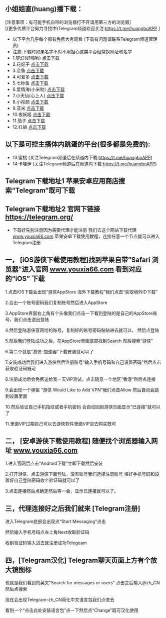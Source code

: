 小姐姐直(huang)播下载：
------
[注意事项：有可能手机自带的浏览器打不开请用第三方的浏览器]  
[(更多优质平台努力寻找中)Telegram频道欢迎关注:https://t.me/huangboAPP ]  
* 以下平台几乎每个都有免费大秀观看 (下载有问题请联系Telegram频道管理员)  
* 注意:下载时如果名字不对不用担心这类平台经常换网址和名字   
* 1.梦幻(好嗨哟) [点击下载](http://hhy2.generalpage.xyz/index.html?topuserid=2245833)  
* 2.花妃子 [点击下载](http://f.xt9981.com/u/1500721)  
* 3.金鱼 [点击下载](http://opsh.kakagw.com/index.html?topuserid=1189435)  
* 4.可爱多 [点击下载](https://caihuyi.com/test.php?pid=711922)  
* 5.七秒鱼 [点击下载](http://1.yqtui1.com/u/2614636)  
* 6.爱情海(小米粒) [点击下载](https://ewt.xyz/wx0o.html)  
* 7.小天仙(心上人) [点击下载](https://euy.xyz/1gynl.html)  
* 8.小彤颜 [点击下载](http://xty.34549.cn/268132)  
* 9.亚米 [点击下载](http://ym.cndamai.xyz/index.html?topuserid=2693435)  
* 10.夜妖姬 [点击下载](https://dis.18c70.cn/app.php/OA==/5gmx)  
* 11.茄子 [点击下载](https://h5.caihongpuzi.com/share/index_dawn.html?puid=PUID2020618185)  
* 12.红娘 [点击下载](http://fenfareg.xzdz2.cn?key=1774195) 

以下是可控主播体内跳蛋的平台(很多都是免费的):
--------  
* 13.蜜桃 (关注Telegram频道后在频道内下载:https://t.me/huangboAPP)  
* 14.卡哇伊 (关注Telegram频道后在频道内下载:https://t.me/huangboAPP)  

Telegram下载地址1 苹果安卓应用商店搜索“Telegram”既可下载  
------
Telegram下载地址2 官网下链接 https://telegram.org/  
------  
  * 下载好先别注册因为需要代理才能注册 我们去这个网站下载代理 www.youxia66.com 苹果安卓下载使用教程，连接任意一个节点就可以进入Telegram注册   
  
一， [iOS游侠下载使用教程]找到苹果自带”Safari 浏览器”进入官网 www.youxia66.com 看到对应的“iOS” 下载
-----
1.点击iOS下载会出现“游侠AppStore 海外下载教程”我们点击“获取境外ID下载”


2.会出一个账号密码我们复制账号然后进入AppStore

3.AppStore界面右上角有个头像我们点击一下看到登陆的是自己的AppStore账号，我们点击退出登陆

4.然后登陆游侠官网给的账号，复制好的账号密码粘贴进去就可以， 然后点登陆

5.然后我们登陆成功之后，在AppStore里面底部找到Search 然后搜索“游侠”

6.第二个就是“游侠-加速器”下载安装就可以了

7.安装成功后我们进入游侠然后注册账号“输入手机号码和自己设置密码”然后点击获取验证码既可

8.注册成功后会免费送给我一天VIP测试，点击随意一个地区“香港”然后点连接

9.会出现一个弹窗 “游侠 Would Like to Add VPN”我们点击Allow 然后自动会跳到设置里面

10.然后验证自己手机指纹或者手机密码 会自动回到游侠页面显示“已连接”就可以了

11.里面VIP过期自己可以去游侠软件里面VIP进去购买既可

二， [安卓游侠下载使用教程] 随便找个浏览器输入网址 www.youxia66.com
-------
1.进入官网后点击“Android下载”立即下载然后安装

2.打开游侠，点击游侠下面登陆，没有账号我们选择注册账号 填好手机号码和设置好自己登陆密码收个验证码就可以了

3.点击连接然后点确定然后等一会，显示已连接就可以了。

三，代理连接好之后我们就来 [Telegram注册]
------
进入Telegram底部会出现点“Start Messaging“点击

然后输入手机号码点左上角Next收取验证码

收到验证码输入进去就注册成功Telegeam

四，[Telegram汉化] Telegram聊天页面上方有个放大镜图标
------
也就是我们看到的英文“Search for messages or users” 点击之后输入@zh_CN然后点搜索

现在会出现Telegram-zh_CN简化中文语言包我们点进去

看到一个“点击此处安装语言包”点一下然后点“Change”既可汉化使用




